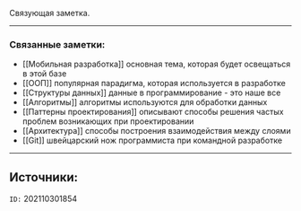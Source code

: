 Связующая заметка.

---
### Связанные заметки:
- [[Мобильная разработка]] основная тема, которая будет освещаться в этой базе
- [[ООП]] популярная парадигма, которая используется в разработке 
- [[Структуры данных]] данные в программирование - это наше все
- [[Алгоритмы]] алгоритмы используются для обработки данных
- [[Паттерны проектирования]] описывают способы решения частых проблем возникающих при проектировании
- [[Архитектура]] способы построения взаимодействия между слоями
- [[Git]] швейцарский нож программиста при командной разработке

---
**Источники**: 
- 

`ID:` 202110301854